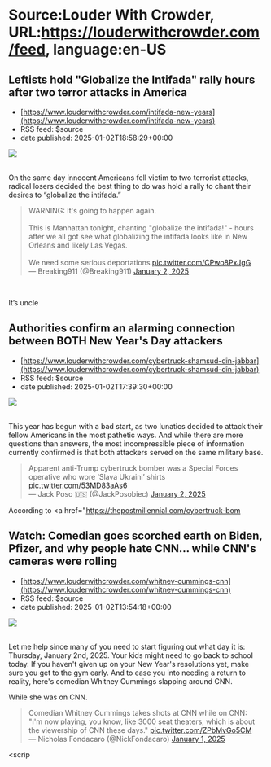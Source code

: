 # Source:Louder With Crowder, URL:https://louderwithcrowder.com/feed, language:en-US

## Leftists hold "Globalize the Intifada" rally hours after two terror attacks in America
 - [https://www.louderwithcrowder.com/intifada-new-years](https://www.louderwithcrowder.com/intifada-new-years)
 - RSS feed: $source
 - date published: 2025-01-02T18:58:29+00:00

<img src="https://www.louderwithcrowder.com/media-library/image.png?id=55448336&width=1245&height=700&coordinates=0%2C0%2C0%2C0"/><br/><br/><p>On the same day innocent Americans fell victim to two terrorist attacks, radical losers decided the best thing to do was hold a rally to chant their desires to “globalize the intifada.”</p><div class="rm-embed embed-media"><blockquote class="twitter-tweet">WARNING: It's going to happen again. <br/><br/>This is Manhattan tonight, chanting "globalize the intifada!" - hours after we all got see what globalizing the intifada looks like in New Orleans and likely Las Vegas.<br/><br/>We need some serious deportations.<a href="https://t.co/CPwo8PxJgG">pic.twitter.com/CPwo8PxJgG</a><br/>— Breaking911 (@Breaking911) <a href="https://twitter.com/Breaking911/status/1874670883203432939?ref_src=twsrc%5Etfw">January 2, 2025</a></blockquote> <script async="" charset="utf-8" src="https://platform.twitter.com/widgets.js"></script></div><p><br/></p><p>It’s uncle

## Authorities confirm an alarming connection between BOTH New Year's Day attackers
 - [https://www.louderwithcrowder.com/cybertruck-shamsud-din-jabbar](https://www.louderwithcrowder.com/cybertruck-shamsud-din-jabbar)
 - RSS feed: $source
 - date published: 2025-01-02T17:39:30+00:00

<img src="https://www.louderwithcrowder.com/media-library/image.png?id=55448101&width=1200&height=800&coordinates=148%2C0%2C149%2C0"/><br/><br/><p>This year has begun with a bad start, as two lunatics decided to attack their fellow Americans in the most pathetic ways. And while there are more questions than answers, the most incompressible piece of information currently confirmed is that both attackers served on the same military base.</p><div class="rm-embed embed-media"><blockquote class="twitter-tweet">Apparent anti-Trump cybertruck bomber was a Special Forces operative who wore ‘Slava Ukraini’ shirts <a href="https://t.co/53MD83aAs6">pic.twitter.com/53MD83aAs6</a><br/>— Jack Poso 🇺🇸 (@JackPosobiec) <a href="https://twitter.com/JackPosobiec/status/1874831268413849603?ref_src=twsrc%5Etfw">January 2, 2025</a></blockquote> <script async="" charset="utf-8" src="https://platform.twitter.com/widgets.js"></script></div><p>According to <a href="https://thepostmillennial.com/cybertruck-bom

## Watch: Comedian goes scorched earth on Biden, Pfizer, and why people hate CNN... while CNN's cameras were rolling
 - [https://www.louderwithcrowder.com/whitney-cummings-cnn](https://www.louderwithcrowder.com/whitney-cummings-cnn)
 - RSS feed: $source
 - date published: 2025-01-02T13:54:18+00:00

<img src="https://www.louderwithcrowder.com/media-library/image.jpg?id=55446919&width=1245&height=700&coordinates=0%2C0%2C0%2C0"/><br/><br/><p>Let me help since many of you need to start figuring out what day it is: Thursday, January 2nd, 2025. Your kids might need to go back to school today. If you haven't given up on your New Year's resolutions yet, make sure you get to the gym early. And to ease you into needing a return to reality, here's comedian Whitney Cummings slapping around CNN. </p><p>While she was on CNN. </p><div class="rm-embed embed-media"><blockquote class="twitter-tweet">Comedian Whitney Cummings takes shots at CNN while on CNN:<br/>"I'm now playing, you know, like 3000 seat theaters, which is about the viewership of CNN these days." <a href="https://t.co/ZPbMvGo5CM">pic.twitter.com/ZPbMvGo5CM</a><br/>— Nicholas Fondacaro (@NickFondacaro) <a href="https://twitter.com/NickFondacaro/status/1874294627529875520?ref_src=twsrc%5Etfw">January 1, 2025</a></blockquote> <scrip

